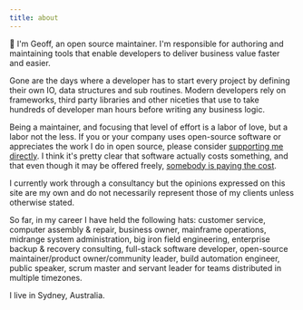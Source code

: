 ```yaml
---
title: about
---
```


🙌 I'm Geoff, an open source maintainer. I'm responsible for authoring and maintaining tools that enable developers to deliver business value faster and easier. 

Gone are the days where a developer has to start every project by defining their own IO, data structures and sub routines. Modern developers rely on frameworks, third party libraries and other niceties that use to take hundreds of developer man hours before writing any business logic. 

Being a maintainer, and focusing that level of effort is a labor of love, but a labor not the less. If you or your company uses open-source software or appreciates the work I do in open source, please consider [supporting me directly](/support). I think it's pretty clear that software actually costs something, and that even though it may be offered freely, [somebody is paying the cost](https://www.youtube.com/watch?v=0t85TyH-h04). 

I currently work through a consultancy but the opinions expressed on this site are my own and do not necessarily represent those of my clients unless otherwise stated.

So far, in my career I have held the following hats: customer service, computer assembly & repair, business owner, mainframe operations, midrange system administration, big iron field engineering, enterprise backup & recovery consulting, full-stack software developer, open-source maintainer/product owner/community leader, build automation engineer, public speaker, scrum master and servant leader for teams distributed in multiple timezones.

I live in Sydney, Australia.
